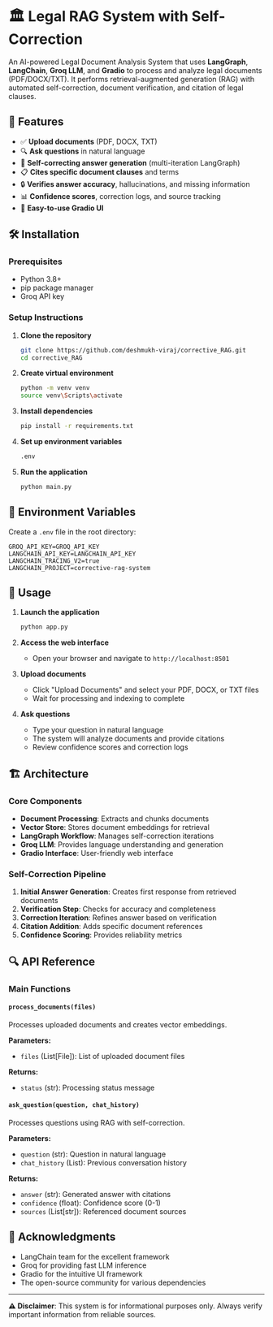 # 🏛️ Legal RAG System with Self-Correction

An AI-powered Legal Document Analysis System that uses **LangGraph**, **LangChain**, **Groq LLM**, and **Gradio** to process and analyze legal documents (PDF/DOCX/TXT). It performs retrieval-augmented generation (RAG) with automated self-correction, document verification, and citation of legal clauses.

## 🚀 Features

- ✅ **Upload documents** (PDF, DOCX, TXT)
- 🔍 **Ask questions** in natural language
- 🔄 **Self-correcting answer generation** (multi-iteration LangGraph)
- 📋 **Cites specific document clauses** and terms
- 🔒 **Verifies answer accuracy**, hallucinations, and missing information
- 📊 **Confidence scores**, correction logs, and source tracking
- 🎯 **Easy-to-use Gradio UI**

## 🛠️ Installation

### Prerequisites
- Python 3.8+
- pip package manager
- Groq API key

### Setup Instructions

1. **Clone the repository**
   ```bash
   git clone https://github.com/deshmukh-viraj/corrective_RAG.git
   cd corrective_RAG
   ```

2. **Create virtual environment**
   ```bash
   python -m venv venv
   source venv\Scripts\activate
   ```

3. **Install dependencies**
   ```bash
   pip install -r requirements.txt
   ```

4. **Set up environment variables**
   ```bash
   .env
   ```

5. **Run the application**
   ```bash
   python main.py
   ```

## 🔧 Environment Variables

Create a `.env` file in the root directory:

```env
GROQ_API_KEY=GROQ_API_KEY
LANGCHAIN_API_KEY=LANGCHAIN_API_KEY
LANGCHAIN_TRACING_V2=true
LANGCHAIN_PROJECT=corrective-rag-system
```

## 📖 Usage

1. **Launch the application**
   ```bash
   python app.py
   ```

2. **Access the web interface**
   - Open your browser and navigate to `http://localhost:8501`

3. **Upload documents**
   - Click "Upload Documents" and select your PDF, DOCX, or TXT files
   - Wait for processing and indexing to complete

4. **Ask questions**
   - Type your question in natural language
   - The system will analyze documents and provide citations
   - Review confidence scores and correction logs

## 🏗️ Architecture

### Core Components

- **Document Processing**: Extracts and chunks documents
- **Vector Store**: Stores document embeddings for retrieval
- **LangGraph Workflow**: Manages self-correction iterations
- **Groq LLM**: Provides language understanding and generation
- **Gradio Interface**: User-friendly web interface

### Self-Correction Pipeline

1. **Initial Answer Generation**: Creates first response from retrieved documents
2. **Verification Step**: Checks for accuracy and completeness
3. **Correction Iteration**: Refines answer based on verification
4. **Citation Addition**: Adds specific document references
5. **Confidence Scoring**: Provides reliability metrics

## 🔍 API Reference

### Main Functions

#### `process_documents(files)`
Processes uploaded documents and creates vector embeddings.

**Parameters:**
- `files` (List[File]): List of uploaded document files

**Returns:**
- `status` (str): Processing status message

#### `ask_question(question, chat_history)`
Processes questions using RAG with self-correction.

**Parameters:**
- `question` (str): Question in natural language
- `chat_history` (List): Previous conversation history

**Returns:**
- `answer` (str): Generated answer with citations
- `confidence` (float): Confidence score (0-1)
- `sources` (List[str]): Referenced document sources


## 🙏 Acknowledgments

- LangChain team for the excellent framework
- Groq for providing fast LLM inference
- Gradio for the intuitive UI framework
- The open-source community for various dependencies

---

**⚠️ Disclaimer**: This system is for informational purposes only. Always verify important information from reliable sources.
